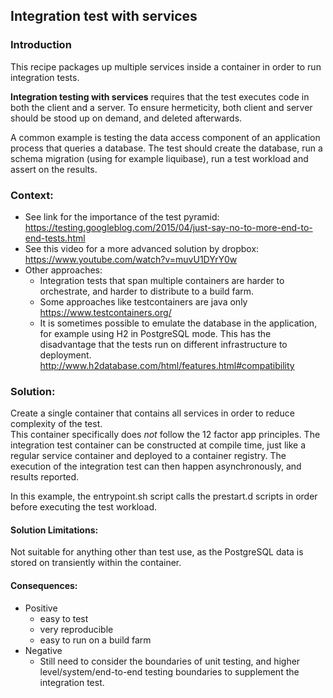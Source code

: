 Integration test with services
------------------------------
### Introduction
This recipe packages up multiple services inside a container in order to run integration tests.

**Integration testing with services** requires that the test executes code in both the client 
and a server.  To ensure hermeticity, both client and server should be stood up on demand, and deleted
afterwards.

A common example is testing the data access component of an application process that queries a 
database.  The test should create the database, run a schema migration (using for example liquibase),
run a test workload and assert on the results.

### Context:
* See link for the importance of the test pyramid:
https://testing.googleblog.com/2015/04/just-say-no-to-more-end-to-end-tests.html
* See this video for a more advanced solution by dropbox:
https://www.youtube.com/watch?v=muvU1DYrY0w
* Other approaches: 
    * Integration tests that span multiple containers are harder to orchestrate, and harder to 
    distribute to a build farm.
    * Some approaches like testcontainers are java only
    https://www.testcontainers.org/
    * It is sometimes possible to emulate the database in the application, for example using H2 in
     PostgreSQL mode. This has the disadvantage that the tests run on different infrastructure to 
     deployment.
    http://www.h2database.com/html/features.html#compatibility

### Solution: 
Create a single container that contains all services in order to reduce complexity of the test.  
This container specifically does _not_ follow the 12 factor app principles.  The integration test 
container can be constructed at compile time, just like a regular service container and deployed 
to a container registry.  The execution of the integration test can then happen asynchronously, and
results reported.

In this example, the entrypoint.sh script calls the prestart.d scripts in order before executing 
the test workload.

#### Solution Limitations:
Not suitable for anything other than test use, as the PostgreSQL data is stored on transiently within
the container.

#### Consequences:
* Positive
    * easy to test
    * very reproducible
    * easy to run on a build farm
* Negative
    * Still need to consider the boundaries of unit testing, and higher level/system/end-to-end 
    testing boundaries to supplement the integration test.
